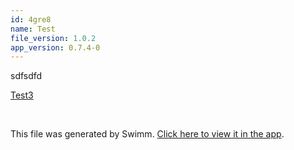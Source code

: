 ```yaml
---
id: 4gre8
name: Test
file_version: 1.0.2
app_version: 0.7.4-0
---
```


sdfsdfd

[Test3](test3.xrf8u.sw.md)

<br/>

This file was generated by Swimm. [Click here to view it in the app](https://app.swimm.io/repos/Z2l0aHViJTNBJTNBc3RyaW5nLXNpbWlsYXJpdHkxJTNBJTNBbWl4ZWxsZW50/docs/4gre8).